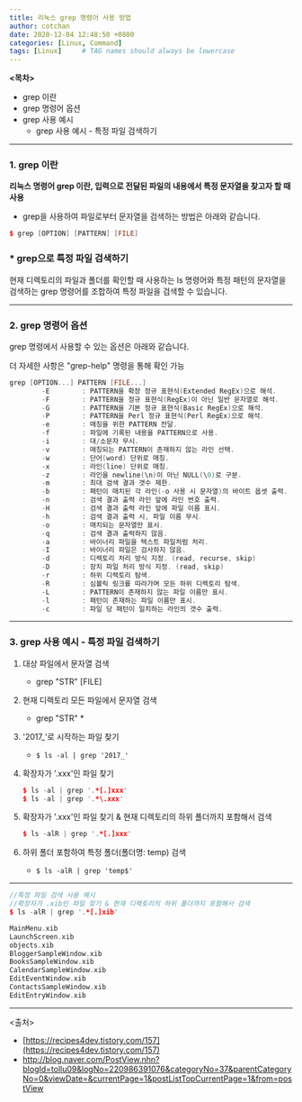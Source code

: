 ```yaml
---
title: 리눅스 grep 명령어 사용 방법
author: cotchan
date: 2020-12-04 12:48:50 +0800
categories: [Linux, Command]
tags: [Linux]     # TAG names should always be lowercase
---
```



**<목차>**

- grep 이란
- grep 명령어 옵션
- grep 사용 예시
    - grep 사용 예시 - 특정 파일 검색하기

---

### 1. grep 이란

**리눅스 명령어 grep 이란, 입력으로 전달된 파일의 내용에서 특정 문자열을 찾고자 할 때 사용**

- grep을 사용하여 파일로부터 문자열을 검색하는 방법은 아래와 같습니다.

```cpp
$ grep [OPTION] [PATTERN] [FILE]
```

### * grep으로 특정 파일 검색하기

현재 디렉토리의 파일과 폴더를 확인할 때 사용하는 ls 명령어와 특정 패턴의 문자열을 검색하는 grep 명령어를 조합하여 특정 파일을 검색할 수 있습니다.

---

### 2. grep 명령어 옵션

grep 명령에서 사용할 수 있는 옵션은 아래와 같습니다.

더 자세한 사항은 "grep-help" 명령을 통해 확인 가능

```cpp
grep [OPTION...] PATTERN [FILE...]
        -E        : PATTERN을 확장 정규 표현식(Extended RegEx)으로 해석.
        -F        : PATTERN을 정규 표현식(RegEx)이 아닌 일반 문자열로 해석.
        -G        : PATTERN을 기본 정규 표현식(Basic RegEx)으로 해석.
        -P        : PATTERN을 Perl 정규 표현식(Perl RegEx)으로 해석.
        -e        : 매칭을 위한 PATTERN 전달.
        -f        : 파일에 기록된 내용을 PATTERN으로 사용.
        -i        : 대/소문자 무시.
        -v        : 매칭되는 PATTERN이 존재하지 않는 라인 선택.
        -w        : 단어(word) 단위로 매칭.
        -x        : 라인(line) 단위로 매칭.
        -z        : 라인을 newline(\n)이 아닌 NULL(\0)로 구분.
        -m        : 최대 검색 결과 갯수 제한.
        -b        : 패턴이 매치된 각 라인(-o 사용 시 문자열)의 바이트 옵셋 출력.
        -n        : 검색 결과 출력 라인 앞에 라인 번호 출력.
        -H        : 검색 결과 출력 라인 앞에 파일 이름 표시.
        -h        : 검색 결과 출력 시, 파일 이름 무시.
        -o        : 매치되는 문자열만 표시.
        -q        : 검색 결과 출력하지 않음.
        -a        : 바이너리 파일을 텍스트 파일처럼 처리.
        -I        : 바이너리 파일은 검사하지 않음.
        -d        : 디렉토리 처리 방식 지정. (read, recurse, skip)
        -D        : 장치 파일 처리 방식 지정. (read, skip)
        -r        : 하위 디렉토리 탐색.
        -R        : 심볼릭 링크를 따라가며 모든 하위 디렉토리 탐색.
        -L        : PATTERN이 존재하지 않는 파일 이름만 표시.
        -l        : 패턴이 존재하는 파일 이름만 표시.
        -c        : 파일 당 패턴이 일치하는 라인의 갯수 출력.
```

---

### 3. grep 사용 예시 - 특정 파일 검색하기

1. 대상 파일에서 문자열 검색
    - grep "STR" [FILE]
2. 현재 디렉토리 모든 파일에서 문자열 검색
    - grep "STR" *
3. '2017_'로 시작하는 파일 찾기
    - `$ ls -al | grep '2017_'`
4. 확장자가 '.xxx'인 파일 찾기

    ```cpp
    $ ls -al | grep '.*[.]xxx'
    $ ls -al | grep '.*\.xxx'
    ```

5. 확장자가 '.xxx'인 파일 찾기 & 현재 디렉토리의 하위 폴더까지 포함해서 검색

    ```cpp
    $ ls -alR | grep '.*[.]xxx'
    ```

6. 하위 폴더 포함하여 특정 폴더(폴더명: temp) 검색
    - `$ ls -alR | grep 'temp$'`

---

```cpp
//특정 파일 검색 사용 예시
//확장자가 .xib인 파일 찾기 & 현재 디렉토리의 하위 폴더까지 포함해서 검색
$ ls -alR | grep '.*[.]xib'

MainMenu.xib
LaunchScreen.xib
objects.xib
BloggerSampleWindow.xib
BooksSampleWindow.xib
CalendarSampleWindow.xib
EditEventWindow.xib
ContactsSampleWindow.xib
EditEntryWindow.xib
```

---

<출처>

- [https://recipes4dev.tistory.com/157](https://recipes4dev.tistory.com/157)
- http://blog.naver.com/PostView.nhn?blogId=tollu09&logNo=220986391076&categoryNo=37&parentCategoryNo=0&viewDate=&currentPage=1&postListTopCurrentPage=1&from=postView
